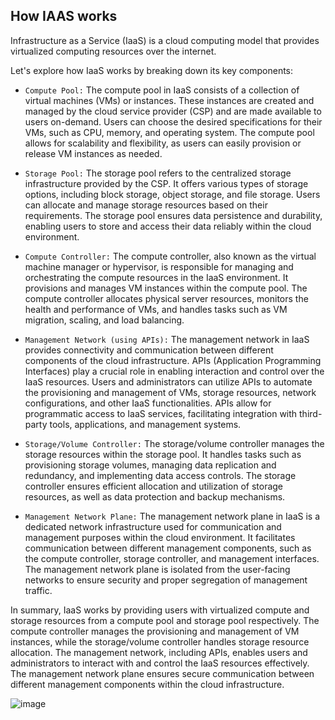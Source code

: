 ## How IAAS works

Infrastructure as a Service (IaaS) is a cloud computing model that provides virtualized computing resources over the internet. 

Let's explore how IaaS works by breaking down its key components:

+ `Compute Pool:` The compute pool in IaaS consists of a collection of virtual machines (VMs) or instances. These instances are created and managed by the cloud service provider (CSP) and are made available to users on-demand. Users can choose the desired specifications for their VMs, such as CPU, memory, and operating system. The compute pool allows for scalability and flexibility, as users can easily provision or release VM instances as needed.

+ `Storage Pool:` The storage pool refers to the centralized storage infrastructure provided by the CSP. It offers various types of storage options, including block storage, object storage, and file storage. Users can allocate and manage storage resources based on their requirements. The storage pool ensures data persistence and durability, enabling users to store and access their data reliably within the cloud environment.

+ `Compute Controller:` The compute controller, also known as the virtual machine manager or hypervisor, is responsible for managing and orchestrating the compute resources in the IaaS environment. It provisions and manages VM instances within the compute pool. The compute controller allocates physical server resources, monitors the health and performance of VMs, and handles tasks such as VM migration, scaling, and load balancing.

+ `Management Network (using APIs):` The management network in IaaS provides connectivity and communication between different components of the cloud infrastructure. APIs (Application Programming Interfaces) play a crucial role in enabling interaction and control over the IaaS resources. Users and administrators can utilize APIs to automate the provisioning and management of VMs, storage resources, network configurations, and other IaaS functionalities. APIs allow for programmatic access to IaaS services, facilitating integration with third-party tools, applications, and management systems.

+ `Storage/Volume Controller:` The storage/volume controller manages the storage resources within the storage pool. It handles tasks such as provisioning storage volumes, managing data replication and redundancy, and implementing data access controls. The storage controller ensures efficient allocation and utilization of storage resources, as well as data protection and backup mechanisms.

+ `Management Network Plane:` The management network plane in IaaS is a dedicated network infrastructure used for communication and management purposes within the cloud environment. It facilitates communication between different management components, such as the compute controller, storage controller, and management interfaces. The management network plane is isolated from the user-facing networks to ensure security and proper segregation of management traffic.

In summary, IaaS works by providing users with virtualized compute and storage resources from a compute pool and storage pool respectively. The compute controller manages the provisioning and management of VM instances, while the storage/volume controller handles storage resource allocation. The management network, including APIs, enables users and administrators to interact with and control the IaaS resources effectively. The management network plane ensures secure communication between different management components within the cloud infrastructure.


![image](https://github.com/adeleke123/I4GCybersecurity/assets/51156057/dcccd715-dd97-466f-8d0d-d726b94c7a6e)

